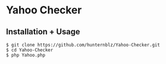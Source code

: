 # Yahoo Checker

## Installation + Usage

```terminal
$ git clone https://github.com/hunternblz/Yahoo-Checker.git
$ cd Yahoo-Checker
$ php Yahoo.php
```
